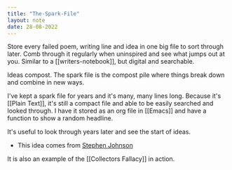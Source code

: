 ```yaml
---
title: "The-Spark-File"
layout: note
date: 28-08-2022
---
```


Store every failed poem, writing line and idea in one big file to sort through later. Comb through it regularly when uninspired and see what jumps out at you. Similar to a [[writers-notebook]], but digital and searchable.

Ideas compost. The spark file is the compost pile where things break down and combine in new ways.

I've kept a spark file for years and it's many, many lines long. Because it's [[Plain Text]], it's still a compact file and able to be easily searched and looked through. I have it stored as an org file in [[Emacs]] and have a function to show a random headline.

It's useful to look through years later and see the start of ideas.

-   This idea comes from <a href="https://medium.com/the-writers-room/the-spark-file-8d6e7df7ae58" >Stephen Johnson</a>

It is also an example of the [[Collectors Fallacy]] in action.